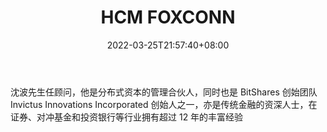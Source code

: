 ﻿---
weight: 
title: "HCM FOXCONN"
description: "沈波先生任顾问，他是分布式资本的管理合伙人，同时也是 BitShares 创始团队 Invictus Innovations Incorporated 创始人之一，亦是传统金融的资深人士，在证券、对冲基金和投资银..."
date: 2022-03-25T21:57:40+08:00
lastmod: 2022-03-25T16:45:40+08:00
draft: false
authors: ["Metabd"]
featuredImage: "hcm-foxconn.jpg"
link: ""
tags: ["投资机构","HCM FOXCONN"]
categories: ["navigation"]
navigation: ["投资机构"]
lightgallery: true
toc: true
pinned: false
recommend: false
recommend1: false
---
沈波先生任顾问，他是分布式资本的管理合伙人，同时也是 BitShares 创始团队 Invictus Innovations Incorporated 创始人之一，亦是传统金融的资深人士，在证券、对冲基金和投资银行等行业拥有超过 12 年的丰富经验
